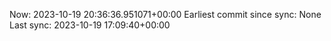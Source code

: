 Now: 2023-10-19 20:36:36.951071+00:00 Earliest commit since sync: None Last sync: 2023-10-19 17:09:40+00:00
